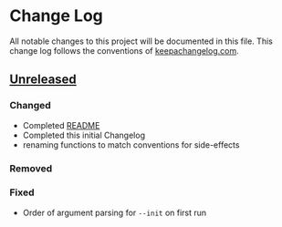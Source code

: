 # Change Log

All notable changes to this project will be documented
in this file. This change log follows the conventions
of [keepachangelog.com](http://keepachangelog.com/).

## [Unreleased]

### Changed

- Completed [README](./README.md)
- Completed this initial Changelog
- renaming functions to match conventions for side-effects

### Removed

### Fixed

- Order of argument parsing for `--init` on first run

[Unreleased]: https://github.com/schelcj/wallpaper/tree/main
